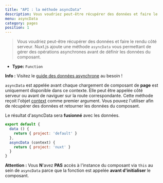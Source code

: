 ```yaml
---
title: "API : la méthode asyncData"
description: Vous voudriez peut-être récupérer des données et faire le rendu côté serveur. Nuxt.js ajoute une méthode `asyncData` vous permettant de gérer des opérations asynchrones avant de définir les données du composant.
menu: asyncData
category: pages
position: 1
---
```


> Vous voudriez peut-être récupérer des données et faire le rendu côté serveur. Nuxt.js ajoute une méthode `asyncData` vous permettant de gérer des opérations asynchrones avant de définir les données du composant.

- **Type:** `Function`

<div class="Alert Alert--nuxt-green">

<b>Info :</b> Visitez le [guide des données asynchrone](/guide/async-data) au besoin !

</div>

`asyncData` est appelée avant chaque chargement de composant de **page** est uniquement disponible dans ce contexte.
Elle peut être appelée côté serveur ou avant de naviguer sur la route correspondante.
Cette méthode reçoit l'objet [context](/api/context) comme premier argument. Vous pouvez l'utiliser afin de récupérer des données et retourner les données du composant.

Le résultat d'asyncData sera **fusionné** avec les données.

```js
export default {
  data () {
    return { project: 'default' }
  },
  asyncData (context) {
    return { project: 'nuxt' }
  }
}
```

<div class="Alert Alert--orange">

<b>Attention :</b> Vous **N**'avez **PAS** accès à l'instance du composant via `this` au sein de `asyncData` parce que la fonction est appelée **avant d'initialiser** le composant.

</div>
